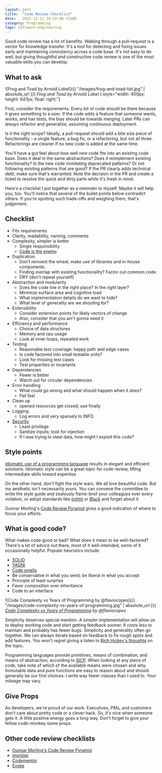 ```yaml
---
layout: post
title:  "Code Review Checklist"
date:   2021-12-12 19:22:00 +1200
category: Programming
tags: software-engineering
---
```


Good code review has a lot of benefits. Walking through a pull-request is a vector for knowledge transfer. It's a tool for detecting and fixing issues early and maintaining consistency across a code base. It's not easy to do well, but giving thoughtful and constructive code review is one of the most valuable skills you can develop.


## What to ask

![Frog and Toad by Arnold Lobel]({{ "/images/frog-and-toad-list.jpg" | absolute_url }})
*Frog and Toad by Arnold Lobel*
{:style="width: 400px; height: 647px; float: right;"}

First, consider the requirements. Every bit of code should be there because it gives something to a user. If the code adds a feature that someone wants, works, and has tests, the bias should be towards merging. Later PRs can always refactor and generalize, assuming continuous deployment.

Is it the right scope? Ideally, a pull-request should add a bite size piece of functionality - a single feature, a bug fix, or a refactoring, but not all three. Refactorings are cleaner if no new code is added at the same time.

You'll have a gut feel about how well new code fits into an existing code base. Does it deal in the same abstractions? Does it reimplement existing functionality? Is the new code immitating deprecated patterns? Or not following existing patterns that are good? If the PR clearly adds technical debt, make sure that's warranted. Note the decision in the PR and create a ticket to resolve the quick and dirty parts while it's fresh in mind.

Here's a checklist I put together as a reminder to myself. Maybe it will help you, too. You'll notice that several of the bullet points below contradict others. If you're spotting such trade-offs and weighing them, that's judgement.


## Checklist

- Fits requirements
- Clarity, readability, naming, comments
- Complexity, simpler is better
  - Single responsibility
  - [Code is the enemy][8]
- Duplication
  - Don't reinvent the wheel; make use of libraries and in-house components.
  - Finding overlap with existing functionality? Factor out common code.
  - DRY (don't repeat yourself)
- Abstraction and modularity
  - Does the code live in the right place? In the right layer?
  - Minimize surface area and cognitive load
  - What implementation details do we want to hide?
  - What level of generality are we shooting for?
- Extensibility
  - Consider extension points for likely vectors of change
  - Also, consider that you ain't gonna need it
- Efficiency and performance
  - Choice of data structures
  - Memory and cpu usage
  - Look at inner loops, repeated work
- Testing
  - Reasonable test coverage: happy path and edge cases
  - Is code factored into small testable units?
  - Look for missing test cases
  - Test properties or invariants
- Dependencies
  - Fewer is better
  - Watch out for circular dependencies
- Error handling
  - What could go wrong and what should happen when it does?
  - Fail fast
- Clean up
  - opened resources get closed; use finally
- Logging
  - Log errors and very sparsely to INFO.
- [Security][3]
  - Least privilege
  - Sanitize inputs; look for injection
  - If I was trying to steal data, how might I exploit this code?

## Style points

[Idiomatic use of a programming language][11] results in elegant and efficient solutions. Idiomatic style can be a great topic for code review, lifting intermediate skills toward expertise.

On the other hand, don't fight the style wars. We all love beautiful code. But my aesthetic isn't necessarily yours. You can convene the committee to write the style guide and zealously flame-broil your colleagues over every violation, or adopt standards like [gofmt][6] or [Black][7] and forget about it.

Gunnar Morling's [Code Review Pyramid][17] gives a good indication of where to focus your efforts.

## What is good code?

What makes code good or bad? What does it mean to be well-factored? There's a lot of advice out there, most of it well-intended, some of it occasionally helpful. Popular heuristics include:

- [SOLID][12]
- [YAGNI][16]
- [Code smells][13]
- Be conservative in what you send; be liberal in what you accept
- Principle of least surprise
- Favor composition over inheritance
- Code to an interface

![Code Complexity vs Years of Programming by @flaviocopes]({{ "/images/code-complexity-vs-years-of-programming.jpg" | absolute_url }})
*[Code Complexity vs Years of Programming][15] by @flaviocopes*

Simplicity deserves special mention. A simpler implementation will allow us to deploy working code and start getting feedback sooner. It costs less to maintain and probably has fewer bugs. Simplicity and generality often go together. We can always iterate based on feedback to fix rough spots and add features. You won't regret giving a listen to [Rich Hickey's thoughts][14] on the topic.

Programming languages provide primitives, means of combination, and means of abstraction, according to [SICP][10]. When looking at any piece of code, take note of which of the available means were chosen and why. Immutable data and pure functions are easy to reason about and should generally be our first choices. I write way fewer classes than I used to. Your mileage may vary.


## Give Props

As developers, we're proud of our work. Executives, PMs, and customers don't care about pretty code or a clever hack. So, it's nice when someone gets it. A little positive energy goes a long way. Don't forget to give your fellow code-monkey some props.


## Other code review checklists

- [Gunnar Morling's Code Review Pyramid][17]
- [mgreiler][2]
- [Codementor][4]
- [Evoke][5]


[1]: https://www.digitalocean.com/community/conceptual_articles/s-o-l-i-d-the-first-five-principles-of-object-oriented-design#interface-segregation-principle
[2]: https://www.michaelagreiler.com/code-review-checklist-2/
[3]: https://owasp.org/www-pdf-archive/OWASP_Code_Review_Guide_v2.pdf
[4]: https://www.codementor.io/blog/code-review-checklist-76q7ovkaqj
[5]: https://www.evoketechnologies.com/blog/code-review-checklist-perform-effective-code-reviews/
[6]: https://go.dev/blog/gofmt
[7]: https://black.readthedocs.io/en/stable/
[8]: http://www.skrenta.com/2007/05/code_is_our_enemy.html
[9]: https://blog.codinghorror.com/the-best-code-is-no-code-at-all/
[10]: https://mitpress.mit.edu/sites/default/files/sicp/index.html
[11]: https://cbare.github.io/2019-12-03/idiomatic-python.html
[12]: https://www.digitalocean.com/community/conceptual_articles/s-o-l-i-d-the-first-five-principles-of-object-oriented-design
[13]: https://mmantyla.github.io/BadCodeSmellsTaxonomy
[14]: https://www.youtube.com/watch?v=SxdOUGdseq4
[15]: https://twitter.com/JavierGonzalez/status/1463685147333738497
[16]: https://martinfowler.com/bliki/Yagni.html
[17]: https://www.morling.dev/blog/the-code-review-pyramid/
